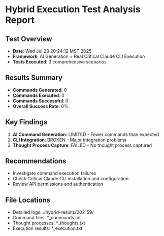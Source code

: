 # Hybrid Execution Test Analysis Report

## Test Overview
- **Date**: Wed Jul 23 20:24:12 MST 2025
- **Framework**: AI Generation + Real Critical Claude CLI Execution
- **Tests Executed**: 3 comprehensive scenarios

## Results Summary
- **Commands Generated**: 0
- **Commands Executed**: 0
- **Commands Successful**: 0  
- **Overall Success Rate**: 0%

## Key Findings
1. **AI Command Generation**: LIMITED - Fewer commands than expected
2. **CLI Integration**: BROKEN - Major integration problems
3. **Thought Process Capture**: FAILED - No thought process captured

## Recommendations
- Investigate command execution failures
- Check Critical Claude CLI installation and configuration
- Review API permissions and authentication

## File Locations
- Detailed logs: ./hybrid-results/202159/
- Command files: *_commands.txt
- Thought processes: *_thoughts.txt
- Execution results: *_execution.txt

